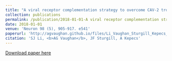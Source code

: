 ```yaml
---
title: "A viral receptor complementation strategy to overcome CAV-2 tropism for efficient retrograde targeting of neurons (2018)"
collection: publications
permalink: /publication/2018-01-01-A viral receptor complementation strategy to overcome CAV-2 tropism for efficient retrograde targeting of neurons
date: 2018-01-01
venue: 'Neuron 98 (5), 905-917. e541'
paperurl: 'http://agvaughan.github.io/files/Li_Vaughan_Sturgill_Kepecs_2018.pdf'
citation: 'SJ Li, <b>AG Vaughan</b>, JF Sturgill, A Kepecs'
---
```

[Download paper here](http://agvaughan.github.io/files/Li_Vaughan_Sturgill_Kepecs_2018.pdf)
